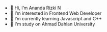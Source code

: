 - 👋 Hi, I’m Ananda Rizki N
- 👀 I’m interested in Frontend Web Developer
- 🌱 I’m currently learning Javascript and C++
- 🏫 I'm study on Ahmad Dahlan University

<!---
Ndarz1/Ndarz1 is a ✨ special ✨ repository because its `README.md` (this file) appears on your GitHub profile.
You can click the Preview link to take a look at your changes.
--->
